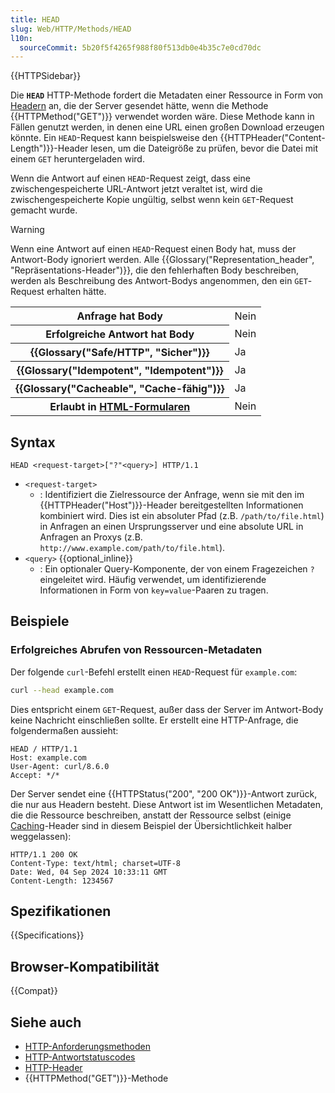```yaml
---
title: HEAD
slug: Web/HTTP/Methods/HEAD
l10n:
  sourceCommit: 5b20f5f4265f988f80f513db0e4b35c7e0cd70dc
---
```


{{HTTPSidebar}}

Die **`HEAD`** HTTP-Methode fordert die Metadaten einer Ressource in Form von [Headern](/de/docs/Web/HTTP/Headers) an, die der Server gesendet hätte, wenn die Methode {{HTTPMethod("GET")}} verwendet worden wäre. Diese Methode kann in Fällen genutzt werden, in denen eine URL einen großen Download erzeugen könnte. Ein `HEAD`-Request kann beispielsweise den {{HTTPHeader("Content-Length")}}-Header lesen, um die Dateigröße zu prüfen, bevor die Datei mit einem `GET` heruntergeladen wird.

Wenn die Antwort auf einen `HEAD`-Request zeigt, dass eine zwischengespeicherte URL-Antwort jetzt veraltet ist, wird die zwischengespeicherte Kopie ungültig, selbst wenn kein `GET`-Request gemacht wurde.

> [!WARNING]
> Wenn eine Antwort auf einen `HEAD`-Request einen Body hat, muss der Antwort-Body ignoriert werden.
> Alle {{Glossary("Representation_header", "Repräsentations-Header")}}, die den fehlerhaften Body beschreiben, werden als Beschreibung des Antwort-Bodys angenommen, den ein `GET`-Request erhalten hätte.

<table class="properties">
  <tbody>
    <tr>
      <th scope="row">Anfrage hat Body</th>
      <td>Nein</td>
    </tr>
    <tr>
      <th scope="row">Erfolgreiche Antwort hat Body</th>
      <td>Nein</td>
    </tr>
    <tr>
      <th scope="row">{{Glossary("Safe/HTTP", "Sicher")}}</th>
      <td>Ja</td>
    </tr>
    <tr>
      <th scope="row">{{Glossary("Idempotent", "Idempotent")}}</th>
      <td>Ja</td>
    </tr>
    <tr>
      <th scope="row">{{Glossary("Cacheable", "Cache-fähig")}}</th>
      <td>Ja</td>
    </tr>
    <tr>
      <th scope="row">
        Erlaubt in <a href="/de/docs/Learn_web_development/Extensions/Forms">HTML-Formularen</a>
      </th>
      <td>Nein</td>
    </tr>
  </tbody>
</table>

## Syntax

```http
HEAD <request-target>["?"<query>] HTTP/1.1
```

- `<request-target>`
  - : Identifiziert die Zielressource der Anfrage, wenn sie mit den im {{HTTPHeader("Host")}}-Header bereitgestellten Informationen kombiniert wird.
    Dies ist ein absoluter Pfad (z.B. `/path/to/file.html`) in Anfragen an einen Ursprungsserver und eine absolute URL in Anfragen an Proxys (z.B. `http://www.example.com/path/to/file.html`).
- `<query>` {{optional_inline}}
  - : Ein optionaler Query-Komponente, der von einem Fragezeichen `?` eingeleitet wird.
    Häufig verwendet, um identifizierende Informationen in Form von `key=value`-Paaren zu tragen.

## Beispiele

### Erfolgreiches Abrufen von Ressourcen-Metadaten

Der folgende `curl`-Befehl erstellt einen `HEAD`-Request für `example.com`:

```bash
curl --head example.com
```

Dies entspricht einem `GET`-Request, außer dass der Server im Antwort-Body keine Nachricht einschließen sollte.
Er erstellt eine HTTP-Anfrage, die folgendermaßen aussieht:

```http
HEAD / HTTP/1.1
Host: example.com
User-Agent: curl/8.6.0
Accept: */*
```

Der Server sendet eine {{HTTPStatus("200", "200 OK")}}-Antwort zurück, die nur aus Headern besteht.
Diese Antwort ist im Wesentlichen Metadaten, die die Ressource beschreiben, anstatt der Ressource selbst (einige [Caching](/de/docs/Web/HTTP/Caching)-Header sind in diesem Beispiel der Übersichtlichkeit halber weggelassen):

```http
HTTP/1.1 200 OK
Content-Type: text/html; charset=UTF-8
Date: Wed, 04 Sep 2024 10:33:11 GMT
Content-Length: 1234567
```

## Spezifikationen

{{Specifications}}

## Browser-Kompatibilität

{{Compat}}

## Siehe auch

- [HTTP-Anforderungsmethoden](/de/docs/Web/HTTP/Methods)
- [HTTP-Antwortstatuscodes](/de/docs/Web/HTTP/Status)
- [HTTP-Header](/de/docs/Web/HTTP/Headers)
- {{HTTPMethod("GET")}}-Methode
